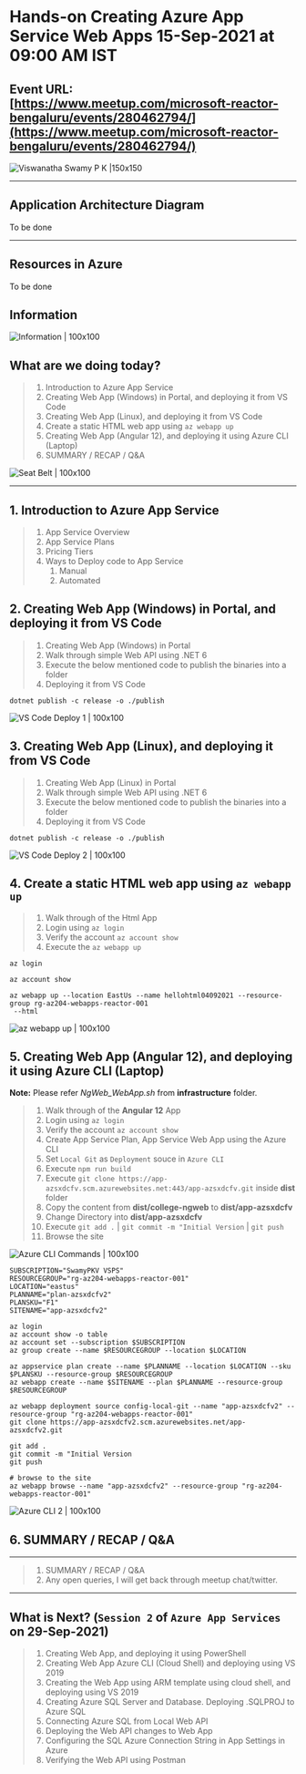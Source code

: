 # Hands-on Creating Azure App Service Web Apps 15-Sep-2021 at 09:00 AM IST

## Event URL: [https://www.meetup.com/microsoft-reactor-bengaluru/events/280462794/](https://www.meetup.com/microsoft-reactor-bengaluru/events/280462794/) 

![Viswanatha Swamy P K |150x150](./documentation/images/ViswanathaSwamy_15thSept.PNG)

---


## Application Architecture Diagram 

To be done

---

## Resources in Azure

To be done

## Information
![Information | 100x100](./documentation/images/Information.PNG)

## What are we doing today?
> 1. Introduction to Azure App Service
> 1. Creating Web App (Windows) in Portal, and deploying it from VS Code
> 1. Creating Web App (Linux), and deploying it from VS Code
> 1. Create a static HTML web app using `az webapp up`
> 1. Creating Web App (Angular 12), and deploying it using Azure CLI (Laptop) 
> 1. SUMMARY / RECAP / Q&A 

![Seat Belt | 100x100](./documentation/images/SeatBelt.PNG)

*****

## 1. Introduction to Azure App Service
> 1. App Service Overview
> 1. App Service Plans
> 1. Pricing Tiers
> 1. Ways to Deploy code to App Service
>    1. Manual
>    1. Automated

## 2. Creating Web App (Windows) in Portal, and deploying it from VS Code
> 1. Creating Web App (Windows) in Portal
> 1. Walk through simple Web API using .NET 6
> 1. Execute the below mentioned code to publish the binaries into a folder
> 1. Deploying it from VS Code


```
dotnet publish -c release -o ./publish
```

![VS Code Deploy 1 | 100x100](./documentation/images/DeployUsingVSCode.PNG)

## 3. Creating Web App (Linux), and deploying it from VS Code

> 1. Creating Web App (Linux) in Portal
> 1. Walk through simple Web API using .NET 6
> 1. Execute the below mentioned code to publish the binaries into a folder
> 1. Deploying it from VS Code


```
dotnet publish -c release -o ./publish
```

![VS Code Deploy 2 | 100x100](./documentation/images/DeployUsingVSCode_Lnx.PNG)

## 4. Create a static HTML web app using `az webapp up`
> 1. Walk through of the Html App
> 1. Login using `az login`
> 1. Verify the account `az account show`
> 1. Execute the `az webapp up`

```
az login

az account show

az webapp up --location EastUs --name hellohtml04092021 --resource-group rg-az204-webapps-reactor-001
 --html
```

![az webapp up | 100x100](./documentation/images/WebAppUp_Html.PNG)


## 5. Creating Web App (Angular 12), and deploying it using Azure CLI (Laptop) 

**Note:** 
Please refer *NgWeb_WebApp.sh* from **infrastructure** folder.

> 1. Walk through of the **Angular 12** App
> 1. Login using `az login`
> 1. Verify the account `az account show`
> 1. Create App Service Plan, App Service Web App using the Azure CLI
> 1. Set `Local Git` as `Deployment` souce in `Azure CLI`
> 1. Execute `npm run build`
> 1. Execute `git clone https://app-azsxdcfv.scm.azurewebsites.net:443/app-azsxdcfv.git` inside **dist** folder
> 1. Copy the content from **dist/college-ngweb** to **dist/app-azsxdcfv**
> 1. Change Directory into **dist/app-azsxdcfv**
> 1. Execute `git add .` | `git commit -m "Initial Version` | `git push`
> 1. Browse the site

![Azure CLI Commands | 100x100](./documentation/images/DeployUsing_AzureCLI_1.PNG)

```
SUBSCRIPTION="SwamyPKV VSPS"
RESOURCEGROUP="rg-az204-webapps-reactor-001"
LOCATION="eastus"
PLANNAME="plan-azsxdcfv2"
PLANSKU="F1"
SITENAME="app-azsxdcfv2"

az login
az account show -o table
az account set --subscription $SUBSCRIPTION
az group create --name $RESOURCEGROUP --location $LOCATION

az appservice plan create --name $PLANNAME --location $LOCATION --sku $PLANSKU --resource-group $RESOURCEGROUP
az webapp create --name $SITENAME --plan $PLANNAME --resource-group $RESOURCEGROUP

az webapp deployment source config-local-git --name "app-azsxdcfv2" --resource-group "rg-az204-webapps-reactor-001"
git clone https://app-azsxdcfv2.scm.azurewebsites.net/app-azsxdcfv2.git

git add .
git commit -m "Initial Version
git push

# browse to the site
az webapp browse --name "app-azsxdcfv2" --resource-group "rg-az204-webapps-reactor-001"
```

![Azure CLI 2 | 100x100](./documentation/images/DeployUsing_AzureCLI.PNG)

## 6. SUMMARY / RECAP / Q&A 

*****
> 1. SUMMARY / RECAP / Q&A 
> 2. Any open queries, I will get back through meetup chat/twitter.
*****

## What is Next? (`Session 2` of `Azure App Services` on 29-Sep-2021)
> 1. Creating Web App, and deploying it using PowerShell
> 1. Creating Web App Azure CLI (Cloud Shell) and deploying using VS 2019
> 1. Creating the Web App using ARM template using cloud shell, and deploying using VS 2019
> 1. Creating Azure SQL Server and Database. Deploying .SQLPROJ to Azure SQL
> 1. Connecting Azure SQL from Local Web API
> 1. Deploying the Web API changes to Web App
> 1. Configuring the SQL Azure Connection String in App Settings in Azure
> 1. Verifying the Web API using Postman

